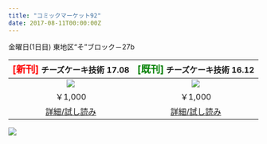 ```yaml
---
title: "コミックマーケット92"
date: 2017-08-11T00:00:00Z
---
```


金曜日(1日目) 東地区“そ”ブロック－27b

| <span style="font-size:1.2em; color:red;">[新刊]</span> チーズケーキ技術 17.08 | <span style="font-size:1.2em; color:green;">[既刊]</span> チーズケーキ技術 16.12 |
| :---: | :---: |
| ![](/17.08/cover.png) | ![](/16.12/cover.png) |
| ￥1,000 | ￥1,000 |
| [詳細/試し読み](/17.08/) | [詳細/試し読み](/16.12/) |

![](/posts/c92/pop.png)
